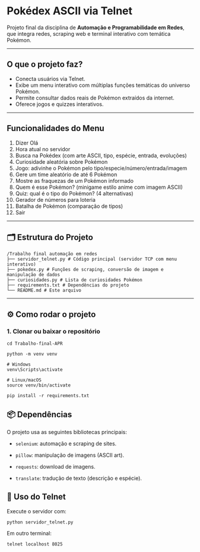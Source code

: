 # Pokédex ASCII via Telnet

Projeto final da disciplina de **Automação e Programabilidade em Redes**, que integra redes, scraping web e terminal interativo com temática Pokémon.

---

## O que o projeto faz?

- Conecta usuários via Telnet.
- Exibe um menu interativo com múltiplas funções temáticas do universo Pokémon.
- Permite consultar dados reais de Pokémon extraídos da internet.
- Oferece jogos e quizzes interativos.

---

## Funcionalidades do Menu

1. Dizer Olá
2. Hora atual no servidor
3. Busca na Pokédex (com arte ASCII, tipo, espécie, entrada, evoluções)
4. Curiosidade aleatória sobre Pokémon
5. Jogo: adivinhe o Pokémon pelo tipo/especie/número/entrada/imagem
6. Gere um time aleatório de até 6 Pokémon
7. Mostre as fraquezas de um Pokémon informado
8.  Quem é esse Pokémon? (minigame estilo anime com imagem ASCII)
9.  Quiz: qual é o tipo do Pokémon? (4 alternativas)
10. Gerador de números para loteria
11. Batalha de Pokémon (comparação de tipos)
12. Sair

---

## 🗂️ Estrutura do Projeto

```
/Trabalho final automação em redes
├── servidor_telnet.py # Código principal (servidor TCP com menu interativo)
├── pokedex.py # Funções de scraping, conversão de imagem e manipulação de dados
├── curiosidades.py # Lista de curiosidades Pokémon
├── requirements.txt # Dependências do projeto
└── README.md # Este arquivo
```


---

## ⚙️ Como rodar o projeto

### 1. Clonar ou baixar o repositório

```
cd Trabalho-final-APR

python -m venv venv

# Windows
venv\Scripts\activate

# Linux/macOS
source venv/bin/activate

pip install -r requirements.txt
```


## 📦 Dependências
O projeto usa as seguintes bibliotecas principais:

- `selenium`: automação e scraping de sites.

- `pillow`: manipulação de imagens (ASCII art).

- `requests`: download de imagens.

- `translate`: tradução de texto (descrição e espécie).

## 🧪 Uso do Telnet
Execute o servidor com:

```
python servidor_telnet.py
```
Em outro terminal:

```
telnet localhost 8025
```